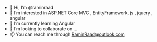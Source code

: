 - 👋 Hi, I’m @raminraad
- 👀 I’m interested in ASP.NET Core MVC , EntityFramework,  js , jquery , angular
- 🌱 I’m currently learning Angular
- 💞️ I’m looking to collaborate on ...
- 📫 You can reach me through RaminRaad@outlook.com

<!---
raminraad/raminraad is a ✨ special ✨ repository because its `README.md` (this file) appears on your GitHub profile.
You can click the Preview link to take a look at your changes.
--->
